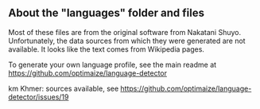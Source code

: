 ## About the "languages" folder and files

Most of these files are from the original software from Nakatani Shuyo.
Unfortunately, the data sources from which they were generated are not available.
It looks like the text comes from Wikipedia pages.

To generate your own language profile, see the main readme at https://github.com/optimaize/language-detector

km Khmer:
sources available, see https://github.com/optimaize/language-detector/issues/19
